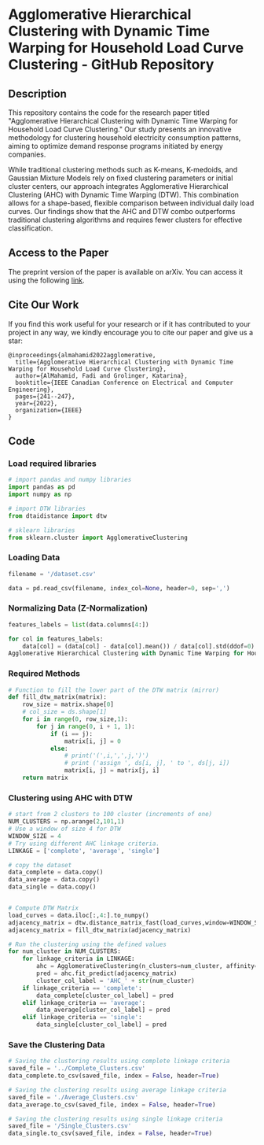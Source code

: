 # Agglomerative Hierarchical Clustering with Dynamic Time Warping for Household Load Curve Clustering - GitHub Repository

## Description
This repository contains the code for the research paper titled "Agglomerative Hierarchical Clustering with Dynamic Time Warping for Household Load Curve Clustering." Our study presents an innovative methodology for clustering household electricity consumption patterns, aiming to optimize demand response programs initiated by energy companies.

While traditional clustering methods such as K-means, K-medoids, and Gaussian Mixture Models rely on fixed clustering parameters or initial cluster centers, our approach integrates Agglomerative Hierarchical Clustering (AHC) with Dynamic Time Warping (DTW). This combination allows for a shape-based, flexible comparison between individual daily load curves. Our findings show that the AHC and DTW combo outperforms traditional clustering algorithms and requires fewer clusters for effective classification.

## Access to the Paper
The preprint version of the paper is available on arXiv. You can access it using the following [link](https://arxiv.org/abs/2210.09523).

## Cite Our Work
If you find this work useful for your research or if it has contributed to your project in any way, we kindly encourage you to cite our paper and give us a star:

```
@inproceedings{almahamid2022agglomerative,
  title={Agglomerative Hierarchical Clustering with Dynamic Time Warping for Household Load Curve Clustering},
  author={AlMahamid, Fadi and Grolinger, Katarina},
  booktitle={IEEE Canadian Conference on Electrical and Computer Engineering},
  pages={241--247},
  year={2022},
  organization={IEEE}
}
```

## Code
### Load required libraries
```python
# import pandas and numpy libraries
import pandas as pd
import numpy as np

# import DTW libraries
from dtaidistance import dtw

# sklearn libraries
from sklearn.cluster import AgglomerativeClustering
```

### Loading Data
```python
filename = '/dataset.csv'

data = pd.read_csv(filename, index_col=None, header=0, sep=',')
```

### Normalizing Data (Z-Normalization)
```python
features_labels = list(data.columns[4:])

for col in features_labels:
    data[col] = (data[col] - data[col].mean()) / data[col].std(ddof=0)
Agglomerative Hierarchical Clustering with Dynamic Time Warping for Household Load Curve Clustering
```

### Required Methods
```python
# Function to fill the lower part of the DTW matrix (mirror)
def fill_dtw_matrix(matrix):
    row_size = matrix.shape[0]
    # col_size = ds.shape[1]
    for i in range(0, row_size,1):
        for j in range(0, i + 1, 1):
            if (i == j):
                matrix[i, j] = 0
            else:
                # print('(',i,',',j,')')
                # print ('assign ', ds[i, j], ' to ', ds[j, i])
                matrix[i, j] = matrix[j, i]
    return matrix
```

### Clustering using AHC with DTW
```python
# start from 2 clusters to 100 cluster (increments of one)
NUM_CLUSTERS = np.arange(2,101,1)
# Use a window of size 4 for DTW
WINDOW_SIZE = 4
# Try using different AHC linkage criteria.
LINKAGE = ['complete', 'average', 'single']

# copy the dataset
data_complete = data.copy()
data_average = data.copy()
data_single = data.copy()


# Compute DTW Matrix
load_curves = data.iloc[:,4:].to_numpy()
adjacency_matrix = dtw.distance_matrix_fast(load_curves,window=WINDOW_SIZE,parallel=True)
adjacency_matrix = fill_dtw_matrix(adjacency_matrix)

# Run the clustering using the defined values
for num_cluster in NUM_CLUSTERS:
    for linkage_criteria in LINKAGE:
        ahc = AgglomerativeClustering(n_clusters=num_cluster, affinity='precomputed', memory=None, connectivity=None, compute_full_tree='auto', linkage=linkage_criteria, distance_threshold=None)
        pred = ahc.fit_predict(adjacency_matrix)  
        cluster_col_label = 'AHC_' + str(num_cluster)
    if linkage_criteria == 'complete':
        data_complete[cluster_col_label] = pred
    elif linkage_criteria == 'average':
        data_average[cluster_col_label] = pred
    elif linkage_criteria == 'single':
        data_single[cluster_col_label] = pred
```

### Save the Clustering Data
```python
# Saving the clustering results using complete linkage criteria 
saved_file = '../Complete_Clusters.csv'
data_complete.to_csv(saved_file, index = False, header=True)

# Saving the clustering results using average linkage criteria 
saved_file = './Average_Clusters.csv'
data_average.to_csv(saved_file, index = False, header=True)

# Saving the clustering results using single linkage criteria 
saved_file = '/Single_Clusters.csv'
data_single.to_csv(saved_file, index = False, header=True)
```
